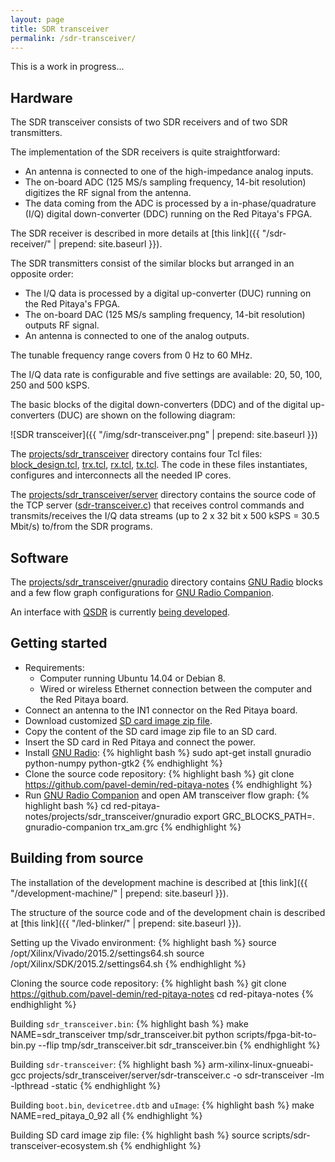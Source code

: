 ```yaml
---
layout: page
title: SDR transceiver
permalink: /sdr-transceiver/
---
```


This is a work in progress...

Hardware
-----

The SDR transceiver consists of two SDR receivers and of two SDR transmitters.

The implementation of the SDR receivers is quite straightforward:

 - An antenna is connected to one of the high-impedance analog inputs.
 - The on-board ADC (125 MS/s sampling frequency, 14-bit resolution) digitizes the RF signal from the antenna.
 - The data coming from the ADC is processed by a in-phase/quadrature (I/Q) digital down-converter (DDC) running on the Red Pitaya's FPGA.

The SDR receiver is described in more details at [this link]({{ "/sdr-receiver/" | prepend: site.baseurl }}).

The SDR transmitters consist of the similar blocks but arranged in an opposite order:

 - The I/Q data is processed by a digital up-converter (DUC) running on the Red Pitaya's FPGA.
 - The on-board DAC (125 MS/s sampling frequency, 14-bit resolution) outputs RF signal.
 - An antenna is connected to one of the analog outputs.

The tunable frequency range covers from 0 Hz to 60 MHz.

The I/Q data rate is configurable and five settings are available: 20, 50, 100, 250 and 500 kSPS.

The basic blocks of the digital down-converters (DDC) and of the digital up-converters (DUC) are shown on the following diagram:

![SDR transceiver]({{ "/img/sdr-transceiver.png" | prepend: site.baseurl }})

The [projects/sdr_transceiver](https://github.com/pavel-demin/red-pitaya-notes/tree/master/projects/sdr_transceiver) directory contains four Tcl files: [block_design.tcl](https://github.com/pavel-demin/red-pitaya-notes/blob/master/projects/sdr_transceiver/block_design.tcl), [trx.tcl](https://github.com/pavel-demin/red-pitaya-notes/blob/master/projects/sdr_transceiver/trx.tcl), [rx.tcl](https://github.com/pavel-demin/red-pitaya-notes/blob/master/projects/sdr_transceiver/rx.tcl), [tx.tcl](https://github.com/pavel-demin/red-pitaya-notes/blob/master/projects/sdr_transceiver/tx.tcl). The code in these files instantiates, configures and interconnects all the needed IP cores.

The [projects/sdr_transceiver/server](https://github.com/pavel-demin/red-pitaya-notes/tree/master/projects/sdr_transceiver/server) directory contains the source code of the TCP server ([sdr-transceiver.c](https://github.com/pavel-demin/red-pitaya-notes/blob/master/projects/sdr_transceiver/server/sdr-transceiver.c)) that receives control commands and transmits/receives the I/Q data streams (up to 2 x 32 bit x 500 kSPS = 30.5 Mbit/s) to/from the SDR programs.

Software
-----

The [projects/sdr_transceiver/gnuradio](https://github.com/pavel-demin/red-pitaya-notes/tree/master/projects/sdr_transceiver/gnuradio) directory contains [GNU Radio](http://gnuradio.org) blocks and a few flow graph configurations for [GNU Radio Companion](http://gnuradio.org/redmine/projects/gnuradio/wiki/GNURadioCompanion).

An interface with [QSDR](http://dl2stg.de/stefan/hiqsdr/qsdr.html) is currently [being developed](https://github.com/pavel-demin/QSDR).

Getting started
-----

 - Requirements:
   - Computer running Ubuntu 14.04 or Debian 8.
   - Wired or wireless Ethernet connection between the computer and the Red Pitaya board.
 - Connect an antenna to the IN1 connector on the Red Pitaya board.
 - Download customized [SD card image zip file](https://googledrive.com/host/0B-t5klOOymMNfmJ0bFQzTVNXQ3RtWm5SQ2NGTE1hRUlTd3V2emdSNzN6d0pYamNILW83Wmc/SDR/ecosystem-0.92-65-35575ed-sdr-transceiver.zip).
 - Copy the content of the SD card image zip file to an SD card.
 - Insert the SD card in Red Pitaya and connect the power.
 - Install [GNU Radio](http://gnuradio.org):
{% highlight bash %}
sudo apt-get install gnuradio python-numpy python-gtk2
{% endhighlight %}
 - Clone the source code repository:
{% highlight bash %}
git clone https://github.com/pavel-demin/red-pitaya-notes
{% endhighlight %}
 - Run [GNU Radio Companion](http://gnuradio.org/redmine/projects/gnuradio/wiki/GNURadioCompanion) and open AM transceiver flow graph:
{% highlight bash %}
cd red-pitaya-notes/projects/sdr_transceiver/gnuradio
export GRC_BLOCKS_PATH=.
gnuradio-companion trx_am.grc
{% endhighlight %}

Building from source
-----

The installation of the development machine is described at [this link]({{ "/development-machine/" | prepend: site.baseurl }}).

The structure of the source code and of the development chain is described at [this link]({{ "/led-blinker/" | prepend: site.baseurl }}).

Setting up the Vivado environment:
{% highlight bash %}
source /opt/Xilinx/Vivado/2015.2/settings64.sh
source /opt/Xilinx/SDK/2015.2/settings64.sh
{% endhighlight %}

Cloning the source code repository:
{% highlight bash %}
git clone https://github.com/pavel-demin/red-pitaya-notes
cd red-pitaya-notes
{% endhighlight %}

Building `sdr_transceiver.bin`:
{% highlight bash %}
make NAME=sdr_transceiver tmp/sdr_transceiver.bit
python scripts/fpga-bit-to-bin.py --flip tmp/sdr_transceiver.bit sdr_transceiver.bin
{% endhighlight %}

Building `sdr-transceiver`:
{% highlight bash %}
arm-xilinx-linux-gnueabi-gcc projects/sdr_transceiver/server/sdr-transceiver.c -o sdr-transceiver -lm -lpthread -static
{% endhighlight %}

Building `boot.bin`, `devicetree.dtb` and `uImage`:
{% highlight bash %}
make NAME=red_pitaya_0_92 all
{% endhighlight %}

Building SD card image zip file:
{% highlight bash %}
source scripts/sdr-transceiver-ecosystem.sh
{% endhighlight %}
